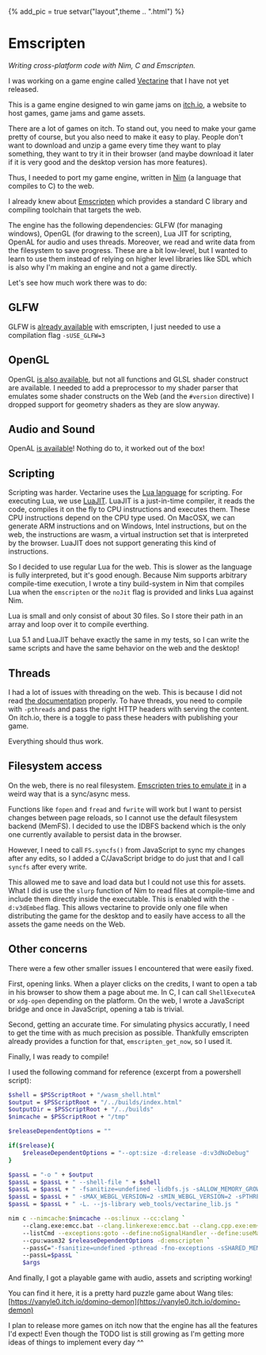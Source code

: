 {%
add_pic = true
setvar("layout",theme .. ".html")
%}

# Emscripten
*Writing cross-platform code with Nim, C and Emscripten.*

I was working on a game engine called [Vectarine](http://vectarine.vanyle.netlib.re/) that I have not yet released.

This is a game engine designed to win game jams on [itch.io](https://itch.io), a website to host games, game jams and game assets.

There are a lot of games on itch. To stand out, you need to make your game pretty of course, but you also need to make it easy to play.
People don't want to download and unzip a game every time they want to play something, they want to try it in their browser (and maybe
download it later if it is very good and the desktop version has more features).

Thus, I needed to port my game engine, written in [Nim](https://nim-lang.org/) (a language that compiles to C) to the web.

I already knew about [Emscripten](https://emscripten.org/) which provides a standard C library and compiling toolchain that targets the web.

The engine has the following dependencies: GLFW (for managing windows), OpenGL (for drawing to the screen), Lua JIT for scripting, OpenAL
for audio and uses threads. Moreover, we read and write data from the filesystem to save progress. These are a bit low-level, but I wanted
to learn to use them instead of relying on higher level libraries like SDL which is also why I'm making an engine and not a game directly.

Let's see how much work there was to do:

## GLFW

GLFW is [already available](https://emscripten.org/docs/compiling/Contrib-Ports.html) with emscripten, I just needed to use a compilation flag `-sUSE_GLFW=3`


## OpenGL

OpenGL [is also available](https://emscripten.org/docs/porting/multimedia_and_graphics/OpenGL-support.html), but not all functions and GLSL shader construct are available.
I needed to add a preprocessor to my shader parser that emulates some shader constructs on the Web (and the `#version` directive)
I dropped support for geometry shaders as they are slow anyway.

## Audio and Sound

OpenAL [is available](https://emscripten.org/docs/porting/Audio.html)! Nothing do to, it worked out of the box! 

## Scripting

Scripting was harder. Vectarine uses the [Lua language](https://www.lua.org/) for scripting. For executing Lua, we use [LuaJIT](https://luajit.org/).
LuaJIT is a just-in-time compiler, it reads the code, compiles it on the fly to CPU instructions and executes them. These CPU instructions depend on the CPU
type used. On MacOSX, we can generate ARM instructions and on Windows, Intel instructions, but on the web, the instructions are wasm, a virtual instruction set
that is interpreted by the browser. LuaJIT does not support generating this kind of instructions.

So I decided to use regular Lua for the web. This is slower as the language is fully interpreted, but it's good enough. Because Nim supports arbitrary compile-time
execution, I wrote a tiny build-system in Nim that compiles Lua when the `emscripten` or the `noJit` flag is provided and links Lua against Nim.

Lua is small and only consist of about 30 files. So I store their path in an array and loop over it to compile everthing.

Lua 5.1 and LuaJIT behave exactly the same in my tests, so I can write the same scripts and have the same behavior on the web and the desktop!

## Threads

I had a lot of issues with threading on the web. This is because I did not read [the documentation](https://emscripten.org/docs/porting/pthreads.html) properly.
To have threads, you need to compile with `-pthreads` and pass the right HTTP headers with serving the content. On itch.io, there is a toggle to
pass these headers with publishing your game.

Everything should thus work.

## Filesystem access

On the web, there is no real filesystem. [Emscripten tries to emulate it](https://emscripten.org/docs/porting/files/file_systems_overview.html) in a weird way that is a sync/async mess.

Functions like `fopen` and `fread` and `fwrite` will work but I want to persist changes between page reloads, so I cannot use the default filesystem backend (MemFS).
I decided to use the IDBFS backend which is the only one currently available to persist data in the browser.

However, I need to call `FS.syncfs()` from JavaScript to sync my changes after any edits, so I added a C/JavaScript bridge to do just that and I call `syncfs` after every write.

This allowed me to save and load data but I could not use this for assets. What I did is use the `slurp` function of Nim to read files at compile-time and include them directly inside the executable. This is enabled with the `-d:v3dEmbed` flag.
This allows vectarine to provide only one file when distributing the game for the desktop and to easily have access to all the assets the game needs on the Web.

## Other concerns

There were a few other smaller issues I encountered that were easily fixed.

First, opening links. When a player clicks on the credits, I want to open a tab in his browser to show them a page about me. In C, I can call `ShellExecuteA` or `xdg-open` depending on the platform. On the web, I wrote a JavaScript bridge and once in JavaScript, opening a tab is trivial.

Second, getting an accurate time. For simulating physics accuratly, I need to get the time with as much precision as possible. Thankfully emscripten already provides a function for that, `emscripten_get_now`, so I used it.

Finally, I was ready to compile!

I used the following command for reference (excerpt from a powershell script):

```bash
$shell = $PSScriptRoot + "/wasm_shell.html"
$output = $PSScriptRoot + "/../builds/index.html"
$outputDir = $PSScriptRoot + "/../builds"
$nimcache = $PSScriptRoot + "/tmp"

$releaseDependentOptions = ""

if($release){
    $releaseDependentOptions = "--opt:size -d:release -d:v3dNoDebug"
}

$passL = "-o " + $output
$passL = $passL + " --shell-file " + $shell
$passL = $passL + " -fsanitize=undefined -lidbfs.js -sALLOW_MEMORY_GROWTH -sUSE_WEBGL2=1 "
$passL = $passL + " -sMAX_WEBGL_VERSION=2 -sMIN_WEBGL_VERSION=2 -sPTHREAD_POOL_SIZE=4 -sPTHREAD_POOL_SIZE_STRICT=0 "
$passL = $passL + " -L. --js-library web_tools/vectarine_lib.js "

nim c --nimcache:$nimcache --os:linux --cc:clang `
    --clang.exe:emcc.bat --clang.linkerexe:emcc.bat --clang.cpp.exe:em++.bat --clang.cpp.linkerexe:em++.bat `
    --listCmd --exceptions:goto --define:noSignalHandler --define:useMalloc --threads:on -d:v3dEmbed `
    --cpu:wasm32 $releaseDependentOptions -d:emscripten `
    --passC="-fsanitize=undefined -pthread -fno-exceptions -sSHARED_MEMORY -sALLOW_MEMORY_GROWTH " `
    --passL=$passL `
    $args
```

And finally, I got a playable game with audio, assets and scripting working!

You can find it here, it is a pretty hard puzzle game about Wang tiles: [https://vanyle0.itch.io/domino-demon](https://vanyle0.itch.io/domino-demon)

I plan to release more games on itch now that the engine has all the features I'd expect!
Even though the TODO list is still growing as I'm getting more ideas of things to implement every day ^^
